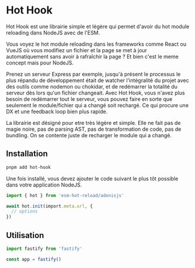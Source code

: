 # Hot Hook

Hot Hook est une librairie simple et légère qui permet d'avoir du hot module reloading dans NodeJS avec de l'ESM.

Vous voyez le hot module reloading dans les frameworks comme React ou VueJS où vous modifiez un fichier et la page se met à jour automatiquement sans avoir à rafraîchir la page ? Et bien c'est le meme concept mais pour NodeJS. 

Prenez un serveur Express par exemple, jusqu'à présent le processus le plus répandu de développement était de watcher l'intégralité du projet avec des outils comme nodemon ou chokidar, et de redémarrer la totalité du serveur dès lors qu'un fichier changeait. Avec Hot Hook, vous n'avez plus besoin de redémarrer tout le serveur, vous pouvez faire en sorte que seulement le module/fichier qui a changé soit rechargé. Ce qui procure une DX et une feedback loop bien plus rapide.

La librairie est désigné pour etre très légère et simple. Elle ne fait pas de magie noire, pas de parsing AST, pas de transformation de code, pas de bundling. On se contente juste de recharger le module qui a changé.

## Installation

```bash
pnpm add hot-hook
```

Une fois installé, vous devez ajouter le code suivant le plus tôt possible dans votre application NodeJS.

```ts
import { hot } from 'esm-hot-reload/adonisjs'

await hot.init(import.meta.url, {
  // options
})
```

## Utilisation

```ts
import fastify from 'fastify'

const app = fastify()




